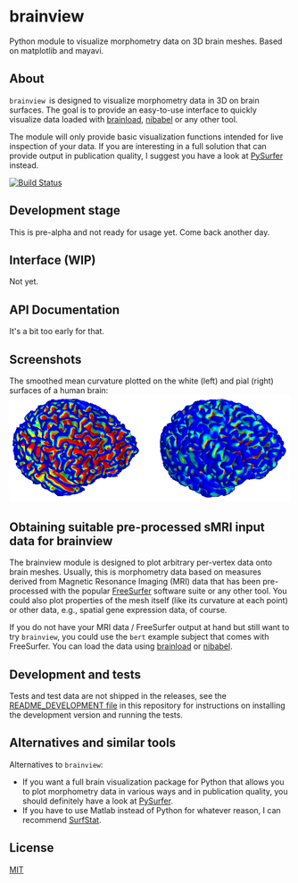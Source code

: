 # brainview
Python module to visualize morphometry data on 3D brain meshes. Based on matplotlib and mayavi.


## About

`brainview `is designed to visualize morphometry data in 3D on brain surfaces. The goal is to provide an easy-to-use interface to quickly visualize data loaded with [brainload](https://github.com/dfsp-spirit/brainload), [nibabel](http://nipy.org/nibabel/) or any other tool.

The module will only provide basic visualization functions intended for live inspection of your data. If you are interesting in a full solution that can provide output in publication quality, I suggest you have a look at [PySurfer](https://pysurfer.github.io/) instead.

[![Build Status](https://travis-ci.org/dfsp-spirit/brainview.svg?branch=master)](https://travis-ci.org/dfsp-spirit/brainview)

## Development stage

This is pre-alpha and not ready for usage yet. Come back another day.


## Interface (WIP)

Not yet.

## API Documentation

It's a bit too early for that.


## Screenshots

The smoothed mean curvature plotted on the white (left) and pial (right) surfaces of a human brain:
![Curvature](./img/curvature.png?raw=true "Brain curvature white and pial")


## Obtaining suitable pre-processed sMRI input data for brainview

The brainview module is designed to plot arbitrary per-vertex data onto brain meshes. Usually, this is morphometry data based on measures derived from Magnetic Resonance Imaging (MRI) data that has been pre-processed with the popular [FreeSurfer](https://surfer.nmr.mgh.harvard.edu/) software suite or any other tool. You could also plot properties of the mesh itself (like its curvature at each point) or other data, e.g., spatial gene expression data, of course.

If you do not have your MRI data / FreeSurfer output at hand but still want to try `brainview`, you could use the `bert` example subject that comes with FreeSurfer. You can load the data using [brainload](https://github.com/dfsp-spirit/brainload) or [nibabel](http://nipy.org/nibabel/).


## Development and tests

Tests and test data are not shipped in the releases, see the [README_DEVELOPMENT file](develop/README_DEVELOPMENT.md) in this repository for instructions on installing the development version and running the tests.


## Alternatives and similar tools

Alternatives to `brainview`:

- If you want a full brain visualization package for Python that allows you to plot morphometry data in various ways and in publication quality, you should definitely have a look at [PySurfer](https://pysurfer.github.io/).
- If you have to use Matlab instead of Python for whatever reason, I can recommend [SurfStat](http://www.math.mcgill.ca/keith/surfstat/).

## License

[MIT](https://opensource.org/licenses/MIT)
